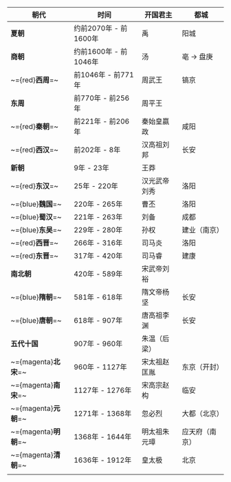 | 朝代                  | 时间               | 开国君主   | 都城      |
| ------------------- | ---------------- | ------ | ------- |
| **夏朝**              | 约前2070年 - 前1600年 | 禹      | 阳城      |
| **商朝**              | 约前1600年 - 前1046年 | 汤      | 亳 -> 盘庚 |
| ~={red}**西周**=~     | 前1046年 - 前771年   | 周武王    | 镐京      |
| **东周**              | 前770年 - 前256年    | 周平王    |         |
| ~={red}**秦朝**=~     | 前221年 - 前206年    | 秦始皇嬴政  | 咸阳      |
| ~={red}**西汉**=~     | 前202年 - 8年       | 汉高祖刘邦  | 长安      |
| **新朝**              | 9年 - 23年         | 王莽     |         |
| ~={red}**东汉**=~     | 25年 - 220年       | 汉光武帝刘秀 | 洛阳      |
| ~={blue}**魏国**=~    | 220年 - 265年      | 曹丕     | 洛阳      |
| ~={blue}**蜀汉**=~    | 221年 - 263年      | 刘备     | 成都      |
| ~={blue}**东吴**=~    | 229年 - 280年      | 孙权     | 建业（南京）  |
| ~={red}**西晋**=~     | 266年 - 316年      | 司马炎    | 洛阳      |
| ~={red}**东晋**=~     | 317年 - 420年      | 司马睿    | 建康      |
| **南北朝**             | 420年 - 589年      | 宋武帝刘裕  |         |
| ~={blue}**隋朝**=~    | 581年 - 618年      | 隋文帝杨坚  | 长安      |
| ~={blue}**唐朝**=~    | 618年 - 907年      | 唐高祖李渊  | 长安      |
| **五代十国**            | 907年 - 960年      | 朱温（后梁） |         |
| ~={magenta}**北宋**=~ | 960年 - 1127年     | 宋太祖赵匡胤 | 东京（开封）  |
| ~={magenta}**南宋**=~ | 1127年 - 1276年    | 宋高宗赵构  | 临安      |
| ~={magenta}**元朝**=~ | 1271年 - 1368年    | 忽必烈    | 大都（北京）  |
| ~={magenta}**明朝**=~ | 1368年 - 1644年    | 明太祖朱元璋 | 应天府（南京） |
| ~={magenta}**清朝**=~ | 1636年 - 1912年    | 皇太极    | 北京      |
|                     |                  |        |         |

